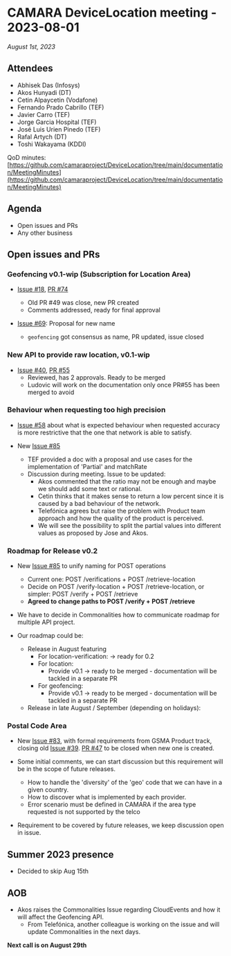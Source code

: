 # CAMARA DeviceLocation meeting - 2023-08-01

*August 1st, 2023*

## Attendees

* Abhisek Das (Infosys)
* Akos Hunyadi (DT)
* Cetin Alpaycetin (Vodafone)
* Fernando Prado Cabrillo (TEF)
* Javier Carro (TEF)
* Jorge Garcia Hospital (TEF)
* José Luis Urien Pinedo (TEF)
* Rafal Artych (DT)
* Toshi Wakayama (KDDI)


QoD minutes: [https://github.com/camaraproject/DeviceLocation/tree/main/documentation/MeetingMinutes](https://github.com/camaraproject/DeviceLocation/tree/main/documentation/MeetingMinutes)

## Agenda

* Open issues and PRs
* Any other business

## Open issues and PRs


### Geofencing v0.1-wip (Subscription for Location Area) 

* [Issue #18](https://github.com/camaraproject/DeviceLocation/issues/18), [PR #74](https://github.com/camaraproject/DeviceLocation/pull/74)
  - Old PR #49 was close, new PR created
  - Comments addressed, ready for final approval
 
* [Issue #69](https://github.com/camaraproject/DeviceLocation/issues/69): Proposal for new name
  - `geofencing` got consensus as name, PR updated, issue closed


### New API to provide raw location, v0.1-wip

* [Issue #40](https://github.com/camaraproject/DeviceLocation/issues/40), [PR #55](https://github.com/camaraproject/DeviceLocation/pull/55)
  - Reviewed, has 2 approvals. Ready to be merged
  - Ludovic will work on the documentation only once PR#55 has been merged to avoid 


### Behaviour when requesting too high precision

* [Issue #58](https://github.com/camaraproject/DeviceLocation/issues/58) about what is expected behaviour when requested accuracy is more restrictive that the one that network is able to satisfy. 

* New [Issue #85](https://github.com/camaraproject/DeviceLocation/issues/85)
  - TEF provided a doc with a proposal and use cases for the implementation of 'Partial' and matchRate
  - Discussion during meeting. Issue to be updated:
    - Akos commented that the ratio may not be enough and maybe we should add some text or rational.
    - Cetin thinks that it makes sense to return a low percent since it is caused by a bad behaviour of the network. 
    - Telefónica agrees but raise the problem with Product team approach and how the quality of the product is perceived.
    - We will see the possibility to split the partial values into different values as proposed by Jose and Akos.

### Roadmap for Release v0.2

* New [Issue #85](https://github.com/camaraproject/DeviceLocation/issues/85) to unify naming for POST operations
  - Current one: POST /verifications + POST /retrieve-location
  - Decide on POST /verify-location + POST /retrieve-location, or simpler: POST /verify + POST /retrieve
  - **Agreed to change paths to POST /verify + POST /retrieve**

* We have to decide in Commonalities how to communicate roadmap for multiple API project.

* Our roadmap could be: 
  - Release in August featuring 
    - For location-verification: -> ready for 0.2
    - For location: 
      - Provide v0.1 -> ready to be merged - documentation will be tackled in a separate PR
    - For geofencing: 
      - Provide v0.1 -> ready to be merged - documentation will be tackled in a separate PR
  - Release in late August / September (depending on holidays):  


### Postal Code Area

* New [Issue #83](https://github.com/camaraproject/DeviceLocation/issues/83), with formal requirements from GSMA Product track, closing old [Issue #39](https://github.com/camaraproject/DeviceLocation/issues/39). [PR #47](https://github.com/camaraproject/DeviceLocation/pull/47) to be closed when new one is created.

* Some initial comments, we can start discussion but this requirement will be in the scope of future releases.
  - How to handle the 'diversity' of the 'geo' code that we can have in a given country.
  - How to discover what is implemented by each provider.
  - Error scenario must be defined in CAMARA if the area type requested is not supported by the telco

* Requirement to be covered by future releases, we keep discussion open in issue.


## Summer 2023 presence

* Decided to skip Aug 15th


## AOB

* Akos raises the Commonalities Issue regarding CloudEvents and how it will affect the Geofencing API. 
  - From Telefónica, another colleague is working on the issue and will update Commonalities in the next days.

<p>

**Next call is on August 29th**

